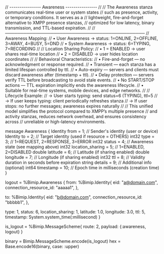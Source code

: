 // ---------------- Awareness ----------------
//
// The Awareness stanza communicates real-time user or system states
// such as presence, activity, or temporary conditions. It serves as a
// lightweight, fire-and-forget alternative to XMPP presence stanzas,
// optimized for low latency, binary transmission, and TTL-based expiration.
//
// ──────────────────────────────────────────────
// Awareness Mapping:
// • User Awareness → status: 1=ONLINE, 2=OFFLINE, 3=AWAY, 4=BUSY, 5=DND
// • System Awareness → status: 6=TYPING, 7=RECORDING
//
// Location Sharing Policy:
// • 1 = ENABLED → user shares real-time location
// • 2 = DISABLED → user hides location coordinates
//
// Behavioral Characteristics:
// • Fire-and-forget — no acknowledgment or response required.
// • Transient — each stanza has a limited lifespan controlled by ttl.
// • Auto-expiry — servers and clients must discard awareness after (timestamp + ttl).
// • Delay protection — servers verify TTL before broadcasting to avoid stale events.
// • No START/STOP actions — TTL expiration implicitly ends the awareness lifecycle.
// • Suitable for real-time systems, mobile devices, and edge networks.
//
// Lifecycle Example:
// → User starts typing: send status=6 (TYPING), ttl=5
// → If user keeps typing: client periodically refreshes stanza
// → If user stops: no further messages; awareness expires naturally
//
// This unified model simplifies the protocol compared to XMPP’s multiple presence
// and activity stanzas, reduces network overhead, and ensures consistency across
// unreliable or high-latency environments.

message Awareness {
Identity from = 1; // Sender's identity (user or device)
Identity to = 2; // Target identity (used if resource = OTHERS)
int32 type = 3; // 1=REQUEST, 2=RESPONSE, 3=ERROR
int32 status = 4; // Awareness state (see mapping above)
int32 location_sharing = 5; // 1=ENABLED, 2=DISABLED
double latitude = 6; // Latitude (if sharing enabled)
double longitude = 7; // Longitude (if sharing enabled)
int32 ttl = 8; // Validity duration in seconds before expiration
string details = 9; // Additional info (optional)
int64 timestamp = 10; // Epoch time in milliseconds (creation time)
}

logout = %Bimip.Awareness {
from: %Bimip.Identity{
eid: "a@domain.com",
connection_resource_id: "aaaaa1",
},

to: %Bimip.Identity{
eid: "b@domain.com",
connection_resource_id: "bbbbb1",
},

type: 1,
status: 6,
location_sharing: 1,
latitude: 1.0,
longitude: 3.0,
ttl: 5,
timestamp: System.system_time(:millisecond)
}

is_logout = %Bimip.MessageScheme{
route: 2,
payload: {:awareness, logout}
}

binary = Bimip.MessageScheme.encode(is_logout)
hex = Base.encode16(binary, case: :upper)
